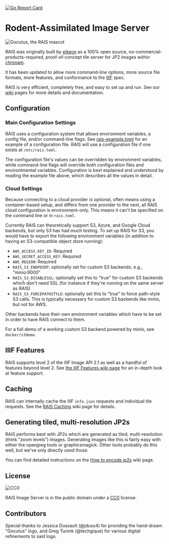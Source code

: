 [![Go Report Card](https://goreportcard.com/badge/github.com/uoregon-libraries/rais-image-server)](https://goreportcard.com/report/github.com/uoregon-libraries/rais-image-server)

Rodent-Assimilated Image Server
=======

![Gocutus, the RAIS mascot](gocutus.png?raw=true "Gocutus, the RAIS mascot")

RAIS was originally built by [eikeon](https://github.com/eikeon) as a 100% open
source, no-commercial-products-required, proof-of-concept tile server for JP2
images within [chronam](https://github.com/LibraryOfCongress/chronam).

It has been updated to allow more command-line options, more source file
formats, more features, and conformance to the [IIIF](http://iiif.io/) spec.

RAIS is very efficient, completely free, and easy to set up and run.  See our
[wiki](https://github.com/uoregon-libraries/rais-image-server/wiki) pages for
more details and documentation.

Configuration
-----

### Main Configuration Settings

RAIS uses a configuration system that allows environment variables, a config
file, and/or command-line flags.  See [rais-example.toml](rais-example.toml)
for an example of a configuration file.  RAIS will use a configuration
file if one exists at `/etc/rais.toml`.

The configuration file's values can be overridden by environment variables,
while command-line flags will override both configuration files and
environtmental variables.  Configuration is best explained and understood by
reading the example file above, which describes all the values in detail.

### Cloud Settings

Because connecting to a cloud provider is optional, often means using a
container-based setup, and differs from one provider to the next, all RAIS
cloud configuration is environment-only.  This means it can't be specified on
the command line or in `rais.toml`.

Currently RAIS can theoretically support S3, Azure, and Google Cloud backends,
but only S3 has had much testing.  To set up RAIS for S3, you would have to
export the following environment variables (in addition to having an
S3-compatible object store running):

- `AWS_ACCESS_KEY_ID`: Required
- `AWS_SECRET_ACCESS_KEY`: Required
- `AWS_REGION`: Required
- `RAIS_S3_ENDPOINT`: optionally set for custom S3 backends; e.g., "minio:9000"
- `RAIS_S3_DISABLESSL`: optionally set this to "true" for custom S3 backends
  which don't need SSL (for instance if they're running on the same server as
  RAIS)
- `RAIS_S3_FORCEPATHSTYLE`: optionally set this to "true" to force path-style
  S3 calls.  This is typically necessary for custom S3 backends like minio, but
  not for AWS.

Other backends have their own environment variables which have to be set in
order to have RAIS connect to them.

For a full demo of a working custom S3 backend powered by minio, see `docker/s3demo`.

IIIF Features
-----

RAIS supports level 2 of the IIIF Image API 2.1 as well as a handful of
features beyond level 2.  See
[the IIIF Features wiki page](https://github.com/uoregon-libraries/rais-image-server/wiki/IIIF-Features)
for an in-depth look at feature support.

Caching
-----

RAIS can internally cache the IIIF `info.json` requests and individual tile
requests.  See the [RAIS Caching](https://github.com/uoregon-libraries/rais-image-server/wiki/Caching)
wiki page for details.

Generating tiled, multi-resolution JP2s
---

RAIS performs best with JP2s which are generated as tiled, multi-resolution
(think "zoom levels") images.  Generating images like this is fairly easy with
either the openjpeg tools or graphicsmagick.  Other tools probably do this
well, but we've only directly used those.

You can find detailed instructions on the
[How to encode jp2s](https://github.com/uoregon-libraries/rais-image-server/wiki/How-To-Encode-JP2s)
wiki page.

License
-----

<img src="http://i.creativecommons.org/p/zero/1.0/88x31.png" style="border-style: none;" alt="CC0" />

RAIS Image Server is in the public domain under a
[CC0](http://creativecommons.org/publicdomain/zero/1.0/) license.

Contributors
-----

Special thanks to Jessica Dussault (@jduss4) for providing the hand-drawn
"Gocutus" logo, and Greg Tunink (@techgique) for various digital refinements to
said logo.
